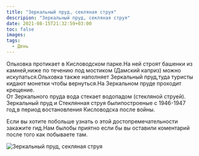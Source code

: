 ```yaml
---
title: "Зеркальный пруд, секляная струя"
descripion: "Зеркальный пруд, секляная струя"
date: 2021-08-15T21:32:59+03:00
toc: false
images:
tags:
  - День
---
```


Ольховка протикает в Кисловодском парке.На ней строят башенки из камней,ниже по течению под мостиком (Дамский каприз) можно искупаться.Ольховка также наполняет Зеркальный пруд,туда туристы кидают монетки чтобы вернуться.На Зеркальном пруде проходит крещение.   
  От Зеркального пруда вода стекает водопадом (стекляной струей).
   Зеркальный пруд и Стеклянная струя былипостроеные с 1946-1947 год,в период востановления Кисловодска после войны.


   Если вы хотите побольше узнать о этой достопремечательности закажите гид.Нам былобы приятно если бы вы оставили коментарий после того как побываете там.



![Зеркальный пруд, секляная струя](/img/zerkalnyy-prud-i-steklyannaya-struya-700x467.jpg)
